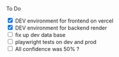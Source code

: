 To Do

<!-- <input type="checkbox" unchecked> </input>  
<input type="checkbox" checked> </input>   -->

<input type="checkbox" checked> DEV environment for frontend on vercel </input>  
<input type="checkbox" checked> DEV environment for backend render </input>   
<input type="checkbox"> fix up dev data base  </input>   
<input type="checkbox"> playwright tests on dev and prod </input>   
<input type="checkbox"> All confidence was 50% ?  </input>   
